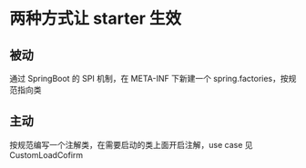 # 两种方式让 starter 生效

## 被动

通过 SpringBoot 的 SPI 机制，在 META-INF 下新建一个 spring.factories，按规范指向类

## 主动

按规范编写一个注解类，在需要启动的类上面开启注解，use case 见 CustomLoadCofirm